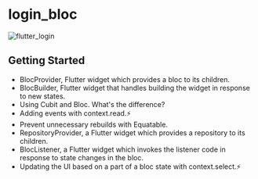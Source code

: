 # login_bloc

![flutter_login](https://user-images.githubusercontent.com/43721794/220087606-f24fdc2e-370a-4f73-a1ed-5f245387fd53.gif)


## Getting Started

- BlocProvider, Flutter widget which provides a bloc to its children.
- BlocBuilder, Flutter widget that handles building the widget in response to new states.
- Using Cubit and Bloc. What's the difference?
- Adding events with context.read.⚡
- Prevent unnecessary rebuilds with Equatable.
- RepositoryProvider, a Flutter widget which provides a repository to its children.
- BlocListener, a Flutter widget which invokes the listener code in response to state changes in the bloc.
- Updating the UI based on a part of a bloc state with context.select.⚡
